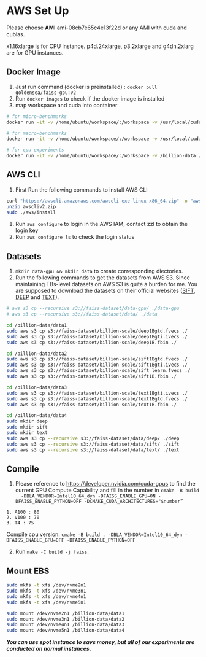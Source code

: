 # AWS Set Up

Please choose **AMI** ami-08cb7e65c4e13f22d or any AMI with cuda and cublas.

x1.16xlarge is for CPU instance. p4d.24xlarge, p3.2xlarge and  g4dn.2xlarg are for GPU instances.

## Docker Image

1. Just run command (docker is preinstalled) : `docker pull goldensea/faiss-gpu:v2`
2. Run `docker images` to check if the docker image is installed
3. map workspace and cuda into container

```bash
# for micro-benchmarks
docker run -it -v /home/ubuntu/workspace/:/workspace -v /usr/local/cuda:/usr/local/cuda/ --rm --network=host --ipc=host --gpus all goldensea/faiss-gpu:v2 bash

# for macro-benchmarks
docker run -it -v /home/ubuntu/workspace/:/workspace -v /usr/local/cuda:/usr/local/cuda/ -v /billion-data:/billion-data --rm --network=host --ipc=host --gpus all goldensea/faiss-gpu:v2 bash

# for cpu experiments
docker run -it -v /home/ubuntu/workspace/:/workspace -v /billion-data:/billion-data --rm --network=host --ipc=host goldensea/faiss-gpu:v2 bash
```

## AWS CLI

1. First Run the following commands to install AWS CLI

```bash
curl "https://awscli.amazonaws.com/awscli-exe-linux-x86_64.zip" -o "awscliv2.zip"
unzip awscliv2.zip
sudo ./aws/install
```

1. Run `aws configure` to login in the AWS IAM, contact zzl to obtain the login key
2. Run `aws configure ls` to check the login status  

## Datasets

1.  `mkdir data-gpu && mkdir data` to create corresponding diectories.
2. Run the following commands to get the datasets from AWS S3. Since maintaining TBs-level datasets on AWS S3 is quite a burden for me. You are supposed to download the datasets on their official websites ([SIFT](http://corpus-texmex.irisa.fr/), [DEEP](https://research.yandex.com/datasets/biganns) and [TEXT](https://research.yandex.com/blog/benchmarks-for-billion-scale-similarity-search)).

```bash
# aws s3 cp --recursive s3://faiss-dataset/data-gpu/ ./data-gpu
# aws s3 cp --recursive s3://faiss-dataset/data/ ./data

cd /billion-data/data1
sudo aws s3 cp s3://faiss-dataset/billion-scale/deep1Bgtd.fvecs ./
sudo aws s3 cp s3://faiss-dataset/billion-scale/deep1Bgti.ivecs ./
sudo aws s3 cp s3://faiss-dataset/billion-scale/deep1B.fbin ./

cd /billion-data/data2
sudo aws s3 cp s3://faiss-dataset/billion-scale/sift1Bgtd.fvecs ./
sudo aws s3 cp s3://faiss-dataset/billion-scale/sift1Bgti.ivecs ./
sudo aws s3 cp s3://faiss-dataset/billion-scale/sift_learn.fvecs ./
sudo aws s3 cp s3://faiss-dataset/billion-scale/sift1B.fbin ./

cd /billion-data/data3
sudo aws s3 cp s3://faiss-dataset/billion-scale/text1Bgti.ivecs ./
sudo aws s3 cp s3://faiss-dataset/billion-scale/text1Bgtd.fvecs ./
sudo aws s3 cp s3://faiss-dataset/billion-scale/text1B.fbin ./

cd /billion-data/data4
sudo mkdir deep
sudo mkdir sift
sudo mkdir text
sudo aws s3 cp --recursive s3://faiss-dataset/data/deep/ ./deep
sudo aws s3 cp --recursive s3://faiss-dataset/data/sift/ ./sift
sudo aws s3 cp --recursive s3://faiss-dataset/data/text/ ./text
```

## Compile

1. Please reference to https://developer.nvidia.com/cuda-gpus to find the current GPU Compute Capability and fill in the number in `cmake -B build . -DBLA_VENDOR=Intel10_64_dyn -DFAISS_ENABLE_GPU=ON -DFAISS_ENABLE_PYTHON=OFF -DCMAKE_CUDA_ARCHITECTURES="$number”`

```
1. A100 : 80
2. V100 : 70
3. T4 : 75
```

Compile cpu version: `cmake -B build . -DBLA_VENDOR=Intel10_64_dyn -DFAISS_ENABLE_GPU=OFF -DFAISS_ENABLE_PYTHON=OFF`

2. Run `make -C build -j faiss`.

## Mount EBS

```bash
sudo mkfs -t xfs /dev/nvme2n1
sudo mkfs -t xfs /dev/nvme3n1
sudo mkfs -t xfs /dev/nvme4n1
sudo mkfs -t xfs /dev/nvme5n1

sudo mount /dev/nvme2n1 /billion-data/data1
sudo mount /dev/nvme3n1 /billion-data/data2
sudo mount /dev/nvme4n1 /billion-data/data3
sudo mount /dev/nvme5n1 /billion-data/data4
```

***You can use spot instance to save money, but all of our experiments are conducted on normal instances.***